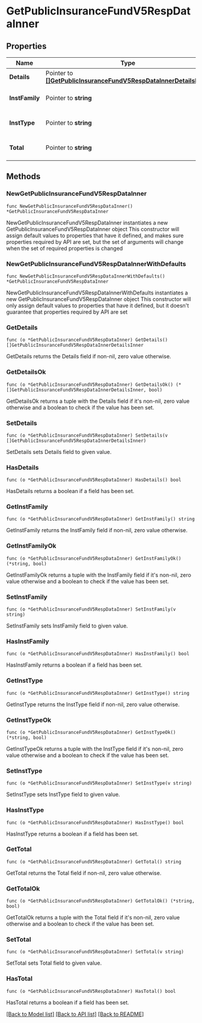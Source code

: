 # GetPublicInsuranceFundV5RespDataInner

## Properties

Name | Type | Description | Notes
------------ | ------------- | ------------- | -------------
**Details** | Pointer to [**[]GetPublicInsuranceFundV5RespDataInnerDetailsInner**](GetPublicInsuranceFundV5RespDataInnerDetailsInner.md) | Insurance fund data | [optional] 
**InstFamily** | Pointer to **string** | Instrument family  Applicable to &#x60;FUTURES&#x60;/&#x60;SWAP&#x60;/&#x60;OPTION&#x60; | [optional] [default to ""]
**InstType** | Pointer to **string** | Instrument type | [optional] [default to ""]
**Total** | Pointer to **string** | The total balance of insurance fund, in &#x60;USD&#x60; | [optional] [default to ""]

## Methods

### NewGetPublicInsuranceFundV5RespDataInner

`func NewGetPublicInsuranceFundV5RespDataInner() *GetPublicInsuranceFundV5RespDataInner`

NewGetPublicInsuranceFundV5RespDataInner instantiates a new GetPublicInsuranceFundV5RespDataInner object
This constructor will assign default values to properties that have it defined,
and makes sure properties required by API are set, but the set of arguments
will change when the set of required properties is changed

### NewGetPublicInsuranceFundV5RespDataInnerWithDefaults

`func NewGetPublicInsuranceFundV5RespDataInnerWithDefaults() *GetPublicInsuranceFundV5RespDataInner`

NewGetPublicInsuranceFundV5RespDataInnerWithDefaults instantiates a new GetPublicInsuranceFundV5RespDataInner object
This constructor will only assign default values to properties that have it defined,
but it doesn't guarantee that properties required by API are set

### GetDetails

`func (o *GetPublicInsuranceFundV5RespDataInner) GetDetails() []GetPublicInsuranceFundV5RespDataInnerDetailsInner`

GetDetails returns the Details field if non-nil, zero value otherwise.

### GetDetailsOk

`func (o *GetPublicInsuranceFundV5RespDataInner) GetDetailsOk() (*[]GetPublicInsuranceFundV5RespDataInnerDetailsInner, bool)`

GetDetailsOk returns a tuple with the Details field if it's non-nil, zero value otherwise
and a boolean to check if the value has been set.

### SetDetails

`func (o *GetPublicInsuranceFundV5RespDataInner) SetDetails(v []GetPublicInsuranceFundV5RespDataInnerDetailsInner)`

SetDetails sets Details field to given value.

### HasDetails

`func (o *GetPublicInsuranceFundV5RespDataInner) HasDetails() bool`

HasDetails returns a boolean if a field has been set.

### GetInstFamily

`func (o *GetPublicInsuranceFundV5RespDataInner) GetInstFamily() string`

GetInstFamily returns the InstFamily field if non-nil, zero value otherwise.

### GetInstFamilyOk

`func (o *GetPublicInsuranceFundV5RespDataInner) GetInstFamilyOk() (*string, bool)`

GetInstFamilyOk returns a tuple with the InstFamily field if it's non-nil, zero value otherwise
and a boolean to check if the value has been set.

### SetInstFamily

`func (o *GetPublicInsuranceFundV5RespDataInner) SetInstFamily(v string)`

SetInstFamily sets InstFamily field to given value.

### HasInstFamily

`func (o *GetPublicInsuranceFundV5RespDataInner) HasInstFamily() bool`

HasInstFamily returns a boolean if a field has been set.

### GetInstType

`func (o *GetPublicInsuranceFundV5RespDataInner) GetInstType() string`

GetInstType returns the InstType field if non-nil, zero value otherwise.

### GetInstTypeOk

`func (o *GetPublicInsuranceFundV5RespDataInner) GetInstTypeOk() (*string, bool)`

GetInstTypeOk returns a tuple with the InstType field if it's non-nil, zero value otherwise
and a boolean to check if the value has been set.

### SetInstType

`func (o *GetPublicInsuranceFundV5RespDataInner) SetInstType(v string)`

SetInstType sets InstType field to given value.

### HasInstType

`func (o *GetPublicInsuranceFundV5RespDataInner) HasInstType() bool`

HasInstType returns a boolean if a field has been set.

### GetTotal

`func (o *GetPublicInsuranceFundV5RespDataInner) GetTotal() string`

GetTotal returns the Total field if non-nil, zero value otherwise.

### GetTotalOk

`func (o *GetPublicInsuranceFundV5RespDataInner) GetTotalOk() (*string, bool)`

GetTotalOk returns a tuple with the Total field if it's non-nil, zero value otherwise
and a boolean to check if the value has been set.

### SetTotal

`func (o *GetPublicInsuranceFundV5RespDataInner) SetTotal(v string)`

SetTotal sets Total field to given value.

### HasTotal

`func (o *GetPublicInsuranceFundV5RespDataInner) HasTotal() bool`

HasTotal returns a boolean if a field has been set.


[[Back to Model list]](../README.md#documentation-for-models) [[Back to API list]](../README.md#documentation-for-api-endpoints) [[Back to README]](../README.md)



